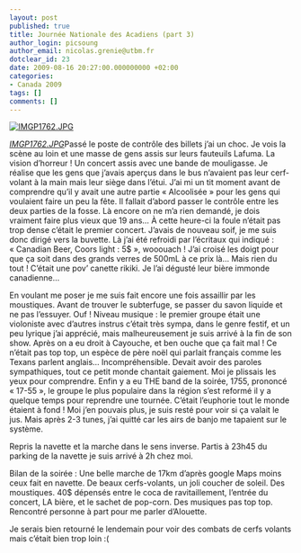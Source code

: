 ```yaml
---
layout: post
published: true
title: Journée Nationale des Acadiens (part 3)
author_login: picsoung
author_email: nicolas.grenie@utbm.fr
dotclear_id: 23
date: 2009-08-16 20:27:00.000000000 +02:00
categories:
- Canada 2009
tags: []
comments: []
---
```

<p><a href="http://farm4.static.flickr.com/3514/3827339510_445cd9ef14_t.jpg"><img src="http://farm4.static.flickr.com/3514/3827339510_445cd9ef14_m.jpg" alt="IMGP1762.JPG" /></a></p>


<p><em><a href="http://www.flickr.com/photos/picsoung/3827339510/">IMGP1762.JPG</a></em>Passé le poste de contrôle des billets j’ai un choc. Je vois la scène au loin et une masse de gens assis sur leurs fauteuils Lafuma. La vision d’horreur ! Un concert assis avec une bande de mouligasse. Je réalise que les gens que j’avais aperçus dans le bus n’avaient pas leur cerf-volant à la main mais leur siège dans l’étui.
J’ai mi un tit moment avant de comprendre qu’il y avait une autre partie « Alcoolisée » pour les gens qui voulaient faire un peu la fête. Il fallait d’abord passer le contrôle entre les deux parties de la fosse. Là encore on ne m’a rien demandé, je dois vraiment faire plus vieux que 19 ans… À cette heure-ci la foule n’était pas trop dense c’était le premier concert. J’avais de nouveau soif, je me suis donc dirigé vers la buvette. Là j’ai été refroidi par l’écritaux qui indiqué : « Canadian Beer, Coors light : 5$ », wooouach ! J’ai croisé les doigt pour que ça soit dans des grands verres de 500mL à ce prix là… Mais rien du tout ! C’était une pov’ canette rikiki. Je l’ai dégusté leur bière immonde canadienne…</p>


<p>En voulant me poser je me suis fait encore une fois assaillir par les moustiques. Avant de trouver le subterfuge, se passer du savon liquide et ne pas l’essuyer. Ouf !
Niveau musique : le premier groupe était une violoniste avec d’autres instrus c’était très sympa, dans le genre festif, et un peu lyrique j’ai apprécié, mais malheureusement je suis arrivé à la fin de son show.
Après on a eu droit à Cayouche, et ben ouche que ça fait mal ! Ce n’était pas top top, un espèce de père noël qui parlait français comme les Texans parlent anglais… Incompréhensible. Devait avoir des paroles sympathiques, tout ce petit monde chantait gaiement. Moi je plissais les yeux pour comprendre.
Enfin y a eu THE band de la soirée, 1755, prononcé « 17-55 », le groupe le plus populaire dans la région s’est reformé il y a quelque temps pour reprendre une tournée. C’était l’euphorie tout le monde étaient à fond ! Moi j’en pouvais plus, je suis resté pour voir si ça valait le jus. Mais après 2-3 tunes, j’ai quitté car les airs de banjo me tapaient sur le système.</p>


<p>Repris la navette et la marche dans le sens inverse. Partis à 23h45 du parking de la navette je suis arrivé à 2h chez moi.</p>


<p>Bilan de la soirée : Une belle marche de 17km d’après google Maps moins ceux fait en navette. De beaux cerfs-volants, un joli coucher de soleil. Des moustiques. 40$ dépensés entre le coca de ravitaillement, l’entrée du concert, LA bière, et le sachet de pop-corn. Des musiques pas top top. Rencontré personne à part pour me parler d’Alouette.</p>


<p>Je serais bien retourné le lendemain pour voir des combats de cerfs volants mais c’était bien trop loin :(</p>
